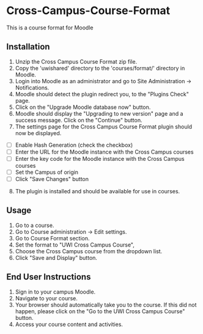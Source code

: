 # Cross-Campus-Course-Format

This is a course format for Moodle

## Installation

1. Unzip the Cross Campus Course Format zip file.
2. Copy the 'uwishared' directory to the 'courses/format/' directory in Moodle.
3. Login into Moodle as an administrator and go to Site Administration -> Notifications.
4. Moodle should detect the plugin redirect you, to the "Plugins Check" page.
5. Click on the "Upgrade Moodle database now" button.
6. Moodle should display the "Upgrading to new version" page and a success message. Click on the "Continue" button.
7. The settings page for the Cross Campus Course Format plugin should now be displayed.
  - [ ] Enable Hash Generation (check the checkbox)
  - [ ] Enter the URL for the Moodle instance with the Cross Campus courses
  - [ ] Enter the key code for the Moodle instance with the Cross Campus courses
  - [ ] Set the Campus of origin
  - [ ] Click "Save Changes" button
8. The plugin is installed and should be available for use in courses.

## Usage
1. Go to a course.
2. Go to Course administration -> Edit settings.
3. Go to Course Format section.
4. Set the format to "UWI Cross Campus Course",
5. Choose the Cross Campus course from the dropdown list.
6. Click "Save and Display" button.


## End User Instructions
1. Sign in to your campus Moodle.
2. Navigate to your course.
3. Your browser should automatically take you to the course. If this did not happen, please click on the "Go to the UWI Cross Campus Course" button.
4. Access your course content and activities.

